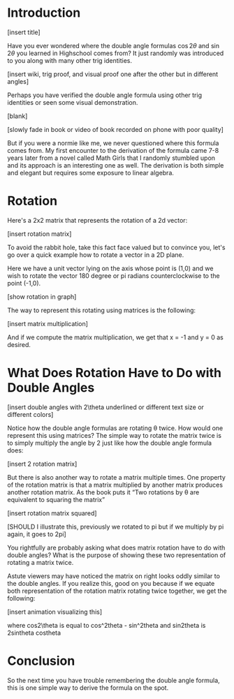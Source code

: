 # Introduction

[insert title]

Have you ever wondered where the double angle formulas $\cos2\theta$ and $\sin2\theta$ you learned in Highschool comes from? It just randomly was introduced to you along with many other trig identities. 

[insert wiki, trig proof, and visual proof one after the other but in different angles]

Perhaps you have verified the double angle formula using other trig identities or seen some visual demonstration.

[blank]

[slowly fade in book or video of book recorded on phone with poor quality]

But if you were a normie like me, we never questioned where this formula comes from. My first encounter to the derivation of the formula came 7-8 years later from a novel called Math Girls that I randomly stumbled upon and its approach is an interesting one as well. The derivation is both simple and elegant but requires some exposure to linear algebra.

# Rotation

Here's a 2x2 matrix that represents the rotation of a 2d vector:

[insert rotation matrix]

To avoid the rabbit hole, take this fact face valued but to convince you, let's go over a quick example how to rotate a vector in a 2D plane.

Here we have a unit vector lying on the axis whose point is (1,0) and we wish to rotate the vector 
180 degree or pi radians counterclockwise to the point (-1,0).

[show rotation in graph]

The way to represent this rotating using matrices is the following:

[insert matrix multiplication]

And if we compute the matrix multiplication, we get that x = -1 and y = 0 as desired.

# What Does Rotation Have to Do with Double Angles

[insert double angles with 2\theta underlined or different text size or different colors]

Notice how the double angle formulas are rotating θ twice. How would one represent this using matrices? The simple way to rotate the matrix twice is to simply multiply the angle by 2 just like how the double angle formula does:

[insert 2 rotation matrix]

But there is also another way to rotate a matrix multiple times. One property of the rotation matrix is that a matrix multiplied by another matrix produces another rotation matrix. As the book puts it “Two rotations by θ are equivalent to squaring the matrix”

[insert rotation matrix squared]

[SHOULD I illustrate this, previously we rotated to pi but if we multiply by pi again, it goes to 2pi]

You rightfully are probably asking what does matrix rotation have to do with double angles? What is the purpose of showing these two representation of rotating a matrix twice.

Astute viewers may have noticed the matrix on right looks oddly similar to the double angles. If you realize this, good on you because if we equate both representation of the rotation matrix rotating twice together, we get the following:

[insert animation visualizing this]

where cos2\theta is equal to cos^2theta - sin^2theta and sin2theta is 2sintheta costheta

# Conclusion

So the next time you have trouble remembering the double angle formula, this is one simple way to derive the formula on the spot.